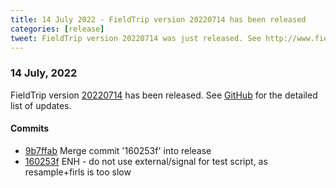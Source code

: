 ```yaml
---
title: 14 July 2022 - FieldTrip version 20220714 has been released
categories: [release]
tweet: FieldTrip version 20220714 was just released. See http://www.fieldtriptoolbox.org/#14-july-2022
---
```


### 14 July, 2022

FieldTrip version [20220714](http://github.com/fieldtrip/fieldtrip/releases/tag/20220714) has been released.
See [GitHub](https://github.com/fieldtrip/fieldtrip/compare/20220713...20220714) for the detailed list of updates.

#### Commits

- [9b7ffab](http://github.com/fieldtrip/fieldtrip/commit/9b7ffab) Merge commit '160253f' into release
- [160253f](http://github.com/fieldtrip/fieldtrip/commit/160253f) ENH - do not use external/signal for test script, as resample+firls is too slow
